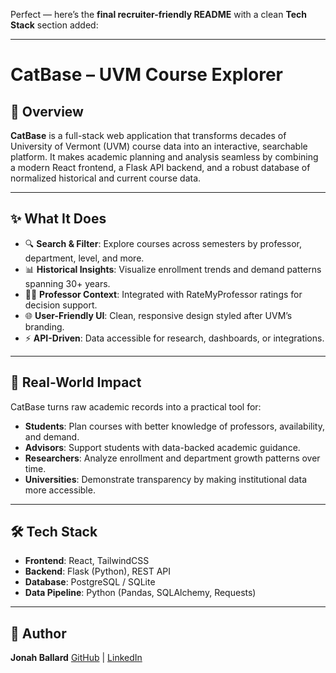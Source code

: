Perfect — here’s the **final recruiter-friendly README** with a clean **Tech Stack** section added:

---

# CatBase – UVM Course Explorer

## 📌 Overview

**CatBase** is a full-stack web application that transforms decades of University of Vermont (UVM) course data into an interactive, searchable platform. It makes academic planning and analysis seamless by combining a modern React frontend, a Flask API backend, and a robust database of normalized historical and current course data.

---

## ✨ What It Does

* 🔍 **Search & Filter**: Explore courses across semesters by professor, department, level, and more.
* 📊 **Historical Insights**: Visualize enrollment trends and demand patterns spanning 30+ years.
* 🧑‍🏫 **Professor Context**: Integrated with RateMyProfessor ratings for decision support.
* 🌐 **User-Friendly UI**: Clean, responsive design styled after UVM’s branding.
* ⚡ **API-Driven**: Data accessible for research, dashboards, or integrations.

---

## 🏫 Real-World Impact

CatBase turns raw academic records into a practical tool for:

* **Students**: Plan courses with better knowledge of professors, availability, and demand.
* **Advisors**: Support students with data-backed academic guidance.
* **Researchers**: Analyze enrollment and department growth patterns over time.
* **Universities**: Demonstrate transparency by making institutional data more accessible.

---

## 🛠️ Tech Stack

* **Frontend**: React, TailwindCSS
* **Backend**: Flask (Python), REST API
* **Database**: PostgreSQL / SQLite
* **Data Pipeline**: Python (Pandas, SQLAlchemy, Requests)

---

## 👤 Author

**Jonah Ballard**
[GitHub](https://github.com/jonahtballard) | [LinkedIn](https://www.linkedin.com/in/jonah-ballard/)
